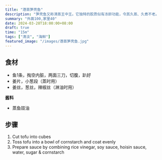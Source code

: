 ```yaml
---
title: "港蒸笋壳鱼"
description: "笋壳鱼又称清蒸王中王。它独特的胶质似有冻龄功能，令其久蒸、久煮不老。"
summary: "外面100,家里40"
date: 2024-03-28T18:00:00+08:00
draft: true
time: "15m"
tags: ["清淡", "海鲜"]
featured_image: "/images/港蒸笋壳鱼.jpg"
---
```


## 食材

- 鱼1条，掏空内脏，两面三刀，切腹，趴好
- 姜片，小葱段（蒸时用）
- 姜丝，葱丝，辣椒丝（淋油时用）


**酱料**

- 蒸鱼豉油


## 步骤

1. Cut tofu into cubes
2. Toss tofu into a bowl of cornstarch and coat evenly
3. Prepare sauce by combining rice vinegar, soy sauce, hoisin sauce, water, sugar & cornstarch
